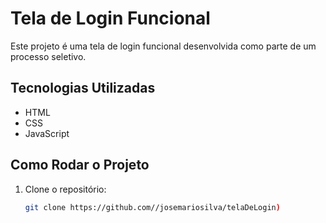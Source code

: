 # Tela de Login Funcional

Este projeto é uma tela de login funcional desenvolvida como parte de um processo seletivo. 

## Tecnologias Utilizadas
- HTML
- CSS
- JavaScript

## Como Rodar o Projeto
1. Clone o repositório:
   ```bash
   git clone https://github.com//josemariosilva/telaDeLogin)
